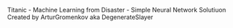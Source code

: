 Titanic - Machine Learning from Disaster - Simple Neural Network Solutiuon
Created by ArturGromenkov aka DegenerateSlayer
